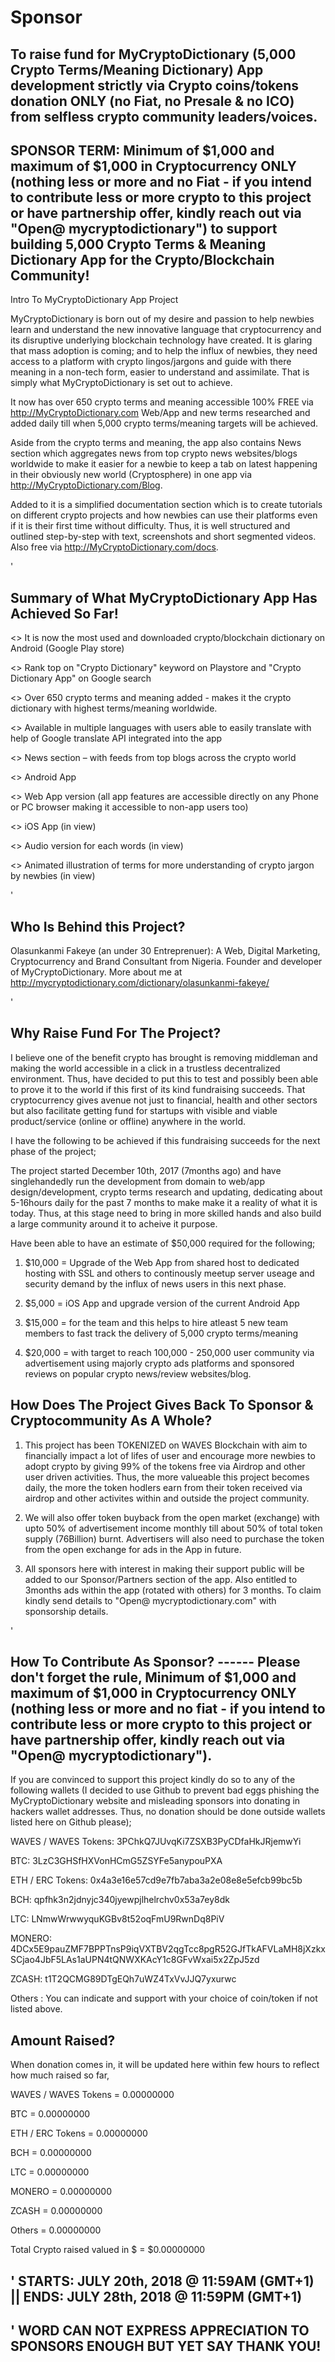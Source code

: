 # Sponsor
To raise fund for MyCryptoDictionary (5,000 Crypto Terms/Meaning Dictionary) App development strictly via Crypto coins/tokens donation ONLY (no Fiat, no Presale &amp; no ICO) from selfless crypto community leaders/voices.
-
SPONSOR TERM: Minimum of $1,000 and maximum of $1,000 in Cryptocurrency ONLY (nothing less or more and no Fiat - if you intend to contribute less or more crypto to this project or have partnership offer, kindly reach out via "Open@ mycryptodictionary") to support building 5,000 Crypto Terms & Meaning Dictionary App for the Crypto/Blockchain Community!
-

Intro To MyCryptoDictionary App Project

MyCryptoDictionary is born out of my desire and passion to help newbies learn and understand the new innovative language that cryptocurrency and its disruptive underlying blockchain technology have created. It is glaring that mass adoption is coming; and to help the influx of newbies, they need access to a platform with crypto lingos/jargons and guide with there meaning in a non-tech form, easier to understand and assimilate. That is simply what MyCryptoDictionary is set out to achieve. 

It now has over 650 crypto terms and meaning accessible 100% FREE via http://MyCryptoDictionary.com Web/App and new terms researched and added daily till when 5,000 crypto terms/meaning targets will be achieved.

Aside from the crypto terms and meaning, the app also contains News section which aggregates news from top crypto news websites/blogs worldwide to make it easier for a newbie to keep a tab on latest happening in their obviously new world (Cryptosphere) in one app via http://MyCryptoDictionary.com/Blog.

Added to it is a simplified documentation section which is to create tutorials on different crypto projects and how newbies can use their platforms even if it is their first time without difficulty. Thus, it is well structured and outlined step-by-step with text, screenshots and short segmented videos. Also free via http://MyCryptoDictionary.com/docs.

'

Summary of What MyCryptoDictionary App Has Achieved So Far!
-

<> It is now the most used and downloaded crypto/blockchain dictionary on Android (Google Play store)

<> Rank top on "Crypto Dictionary" keyword on Playstore and "Crypto Dictionary App" on Google search

<> Over 650 crypto terms and meaning added - makes it the crypto dictionary with highest terms/meaning worldwide.

<> Available in multiple languages with users able to easily translate with help of Google translate API integrated into the app

<> News section – with feeds from top blogs across the crypto world

<> Android App

<> Web App version (all app features are accessible directly on any Phone or PC browser making it accessible to non-app users too)

<> iOS App (in view)

<> Audio version for each words (in view)

<> Animated illustration of terms for more understanding of crypto jargon by newbies (in view)

'

Who Is Behind this Project?
-
Olasunkanmi Fakeye (an under 30 Entreprenuer): A Web, Digital Marketing, Cryptocurrency and Brand Consultant from Nigeria. Founder and developer of MyCryptoDictionary. More about me at http://mycryptodictionary.com/dictionary/olasunkanmi-fakeye/


'

Why Raise Fund For The Project?
-
I believe one of the benefit crypto has brought is removing middleman and making the world accessible in a click in a trustless decentralized environment. Thus, have decided to put this to test and possibly been able to prove it to the world if this first of its kind fundraising succeeds. That cryptocurrency gives avenue not just to financial, health and other sectors but also facilitate getting fund for startups with visible and viable product/service (online or offline) anywhere in the world.

I have the following to be achieved if this fundraising succeeds for the next phase of the project;

The project started December 10th, 2017 (7months ago) and have singlehandedly run the development from domain to web/app design/development, crypto terms research and updating, dedicating about 5-16hours daily for the past 7 months to make make it a reality of what it is today. Thus, at this stage need to bring in more skilled hands and also build a large community around it to acheive it purpose.

Have been able to have an estimate of $50,000 required for the following;

1) $10,000 = Upgrade of the Web App from shared host to dedicated hosting with SSL and others to continously meetup server useage and security demand by the influx of news users in this next phase.

2) $5,000 = iOS App and upgrade version of the current Android App

3) $15,000 = for the team and this helps to hire atleast 5 new team members to fast track the delivery of 5,000 crypto terms/meaning

4) $20,000 = with target to reach 100,000 - 250,000 user community via advertisement using majorly crypto ads platforms and sponsored reviews on popular crypto news/review websites/blog.

How Does The Project Gives Back To Sponsor & Cryptocommunity As A Whole?
-

1) This project has been TOKENIZED on WAVES Blockchain with aim to financially impact a lot of lifes of user and encourage more newbies to adopt crypto by giving 99% of the tokens free via Airdrop and other user driven activities. Thus, the more valueable this project becomes daily, the more the token hodlers earn from their token received via airdrop and other activites within and outside the project community. 

2) We will also offer token buyback from the open market (exchange) with upto 50% of advertisement income monthly till about 50% of total token supply (76Billion) burnt. Advertisers will also need to purchase the token from the open exchange for ads in the App in future.

3) All sponsors here with interest in making their support public will be added to our Sponsor/Partners section of the app. Also entitled to 3months ads within the app (rotated with others) for 3 months. To claim kindly send details to "Open@ mycryptodictionary.com" with sponsorship details.

'

How To Contribute As Sponsor? ------ Please don't forget the rule, Minimum of $1,000 and maximum of $1,000 in Cryptocurrency ONLY (nothing less or more and no fiat - if you intend to contribute less or more crypto to this project or have partnership offer, kindly reach out via "Open@ mycryptodictionary"). 
-
If you are convinced to support this project kindly do so to any of the following wallets (I decided to use Github to prevent bad eggs phishing the MyCryptoDictionary website and misleading sponsors into donating in hackers wallet addresses. Thus, no donation should be done outside wallets listed here on Github please);

WAVES / WAVES Tokens: 3PChkQ7JUvqKi7ZSXB3PyCDfaHkJRjemwYi

BTC: 3LzC3GHSfHXVonHCmG5ZSYFe5anypouPXA

ETH / ERC Tokens: 0x4a3e16e57cd9e7fb7aba3a2e08e8e5efcb99bc5b

BCH: qpfhk3n2jdnyjc340jyewpjlhelrchv0x53a7ey8dk

LTC: LNmwWrwwyquKGBv8t52oqFmU9RwnDq8PiV

MONERO: 4DCx5E9pauZMF7BPPTnsP9iqVXTBV2qgTcc8pgR52GJfTkAFVLaMH8jXzkxSCjao4JbF5LAs1aUPN4tQNWXKAcY1c8GFvWxai5x2ZpJ5zd

ZCASH: t1T2QCMG89DTgEQh7uWZ4TxVvJJQ7yxurwc

Others : You can indicate and support with your choice of coin/token if not listed above.


Amount Raised?
-
When donation comes in, it will be updated here within few hours to reflect how much raised so far,

WAVES / WAVES Tokens  = 0.00000000

BTC                   = 0.00000000

ETH / ERC Tokens      = 0.00000000 

BCH                   = 0.00000000 

LTC                   = 0.00000000

MONERO                = 0.00000000

ZCASH                 = 0.00000000

Others                = 0.00000000

Total Crypto raised valued in $ = $0.00000000  

'
STARTS: JULY 20th, 2018 @ 11:59AM (GMT+1) || ENDS: JULY 28th, 2018 @ 11:59PM (GMT+1)
-

'
                                 WORD CAN NOT EXPRESS APPRECIATION TO SPONSORS ENOUGH BUT YET SAY THANK YOU!
-


